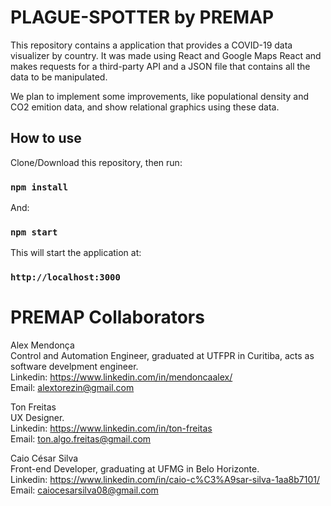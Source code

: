 # PLAGUE-SPOTTER by PREMAP

This repository contains a application that provides a COVID-19 data visualizer by country. It was made using React and Google Maps React and makes requests for a third-party API and a JSON file that contains all the data to be manipulated. <br />

We plan to implement some improvements, like populational density and CO2 emition data, and show relational graphics using these data.

## How to use

Clone/Download this repository, then run:

### `npm install`

And:

### `npm start`

This will start the application at:

### `http://localhost:3000`

# PREMAP Collaborators

Alex Mendonça<br />
Control and Automation Engineer, graduated at UTFPR in Curitiba, acts as software develpment engineer.<br />
Linkedin: https://www.linkedin.com/in/mendoncaalex/<br />
Email: alextorezin@gmail.com <br />

Ton Freitas<br />
UX Designer.<br />
Linkedin: https://www.linkedin.com/in/ton-freitas<br />
Email: ton.algo.freitas@gmail.com <br />

Caio César Silva<br />
Front-end Developer, graduating at UFMG in Belo Horizonte.<br />
Linkedin: https://www.linkedin.com/in/caio-c%C3%A9sar-silva-1aa8b7101/<br />
Email: caiocesarsilva08@gmail.com <br />
